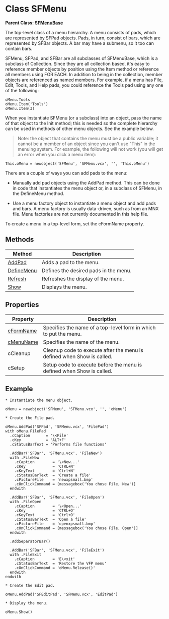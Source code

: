 # Class SFMenu

**Parent Class: [SFMenuBase](Class%20SFMenuBase.md)**

The top-level class of a menu hierarchy. A menu consists of pads, which are represented by SFPad objects. Pads, in turn, consist of bars, which are represented by SFBar objects. A bar may have a submenu, so it too can contain bars.

SFMenu, SFPad, and SFBar are all subclasses of SFMenuBase, which is a subclass of Collection. Since they are all collection based, it's easy to reference member objects by position using the Item method or reference all members using FOR EACH. In addition to being in the collection, member objects are referenced as named members. For example, if a menu has File, Edit, Tools, and Help pads, you could reference the Tools pad using any one of the following:

```foxpro
oMenu.Tools
oMenu.Item('Tools')
oMenu.Item(3)
```

When you instantiate SFMenu (or a subclass) into an object, pass the name of that object to the Init method; this is needed so the complete hierarchy can be used in methods of other menu objects. See the example below.

> Note: the object that contains the menu must be a public variable; it cannot be a member of an object since you can't use "This" in the menuing system. For example, the following will not work (you will get an error when you click a menu item):

```foxpro
This.oMenu = newobject('SFMenu', 'SFMenu.vcx', '', 'This.oMenu')
```

There are a couple of ways you can add pads to the menu:

* Manually add pad objects using the AddPad method. This can be done in code that instantiates the menu object or, in a subclass of SFMenu, in the DefineMenu method.

* Use a menu factory object to instantiate a menu object and add pads and bars. A menu factory is usually data-driven, such as from an MNX file. Menu factories are not currently documented in this help file.

To create a menu in a top-level form, set the cFormName property.

## Methods

| Method     | Description                           |
|------------|---------------------------------------|
| [AddPad](AddPad.md)     | Adds a pad to the menu.               |
| [DefineMenu](DefineMenu.md) | Defines the desired pads in the menu. |
| [Refresh](Refresh.md)    | Refreshes the display of the menu.    |
| [Show](Show.md)       | Displays the menu.                    |

## Properties

| Property  | Description                              |
|-----------|------------------------------------------|
| [cFormName](cFormName.md) | Specifies the name of a top-level form in which to put the menu. |
| [cMenuName](cMenuName.md) | Specifies the name of the menu.          |
| cCleanup | Cleanup code to execute after the menu is defined when Show is called. |
| cSetup | Setup code to execute before the menu is defined when Show is called. |

## Example

```foxpro
* Instantiate the menu object.

oMenu = newobject('SFMenu', 'SFMenu.vcx', '', 'oMenu')

* Create the File pad.

oMenu.AddPad('SFPad', 'SFMenu.vcx', 'FilePad')
with oMenu.FilePad
  .cCaption       = '\<File'
  .cKey           = 'ALT+F'
  .cStatusBarText = 'Performs file functions'

  .AddBar('SFBar', 'SFMenu.vcx', 'FileNew')
  with .FileNew
    .cCaption        = '\<New...'
    .cKey            = 'CTRL+N'
    .cKeyText        = 'Ctrl+N'
    .cStatusBarText  = 'Create a file'
    .cPictureFile    = 'newxpsmall.bmp'
    .cOnClickCommand = [messagebox('You chose File, New')]
  endwith

  .AddBar('SFBar', 'SFMenu.vcx', 'FileOpen')
  with .FileOpen
    .cCaption        = '\<Open...'
    .cKey            = 'CTRL+O'
    .cKeyText        = 'Ctrl+O'
    .cStatusBarText  = 'Open a file'
    .cPictureFile    = 'openxpsmall.bmp'
    .cOnClickCommand = [messagebox('You chose File, Open')]
  endwith

  .AddSeparatorBar()

  .AddBar('SFBar', 'SFMenu.vcx', 'FileExit')
  with .FileExit
    .cCaption        = 'E\<xit'
    .cStatusBarText  = 'Restore the VFP menu'
    .cOnClickCommand = 'oMenu.Release()'
  endwith
endwith

* Create the Edit pad.

oMenu.AddPad('SFEditPad', 'SFMenu.vcx', 'EditPad')

* Display the menu.

oMenu.Show()
```